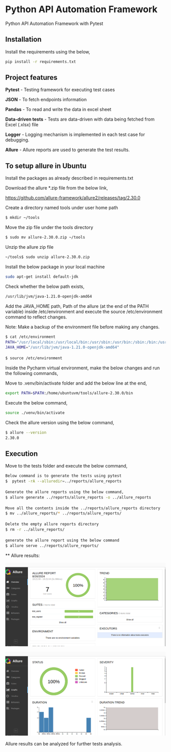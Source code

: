 # Python API Automation Framework

Python API Automation Framework with Pytest

## Installation

Install the requirements using the below,

```bash
pip install -r requirements.txt
```


## Project features

**Pytest** - Testing framework for executing test cases

**JSON** - To fetch endpoints information

**Pandas** - To read and write the data in excel sheet 

**Data-driven tests** - Tests are data-driven with data being fetched from Excel (.xlsx) file

**Logger** - Logging mechanism is implemented in each test case for debugging.

**Allure** - Allure reports are used to generate the test results.


## To setup allure in Ubuntu

Install the packages as already described in requirements.txt


Download the allure *.zip file from the below link,

https://github.com/allure-framework/allure2/releases/tag/2.30.0

Create a directory named tools under user home path

```bash
$ mkdir ~/tools
```

Move the zip file under the tools directory
```bash
$ sudo mv allure-2.30.0.zip ~/tools
```

Unzip the allure zip file
```bash
~/tools$ sudo unzip allure-2.30.0.zip
```

Install the below package in your local machine

```bash
sudo apt-get install default-jdk
```

Check whether the below path exists,

```bash
/usr/lib/jvm/java-1.21.0-openjdk-amd64
```

Add the JAVA_HOME path, Path of the allure (at the end of the PATH variable) inside /etc/environment and execute the source /etc/environment command to reflect changes.

Note: Make a backup of the environment file before making any changes.
```bash
$ cat /etc/environment
PATH="/usr/local/sbin:/usr/local/bin:/usr/sbin:/usr/bin:/sbin:/bin:/usr/games:/usr/local/games:/snap/bin:/home/ubuntuvm/tools/allure-2.30.0/bin"
JAVA_HOME="/usr/lib/jvm/java-1.21.0-openjdk-amd64"

$ source /etc/environment
```

Inside the Pycharm virtual environment, make the below changes and run the following commands,

Move to .venv/bin/activate folder and add the below line at the end,

```bash
export PATH=$PATH:/home/ubuntuvm/tools/allure-2.30.0/bin
```

Execute the below command,
```bash
source ./venv/bin/activate
```

Check the allure version using the below command,

```bash
$ allure --version
2.30.0
```

## Execution

Move to the tests folder and execute the below command,

```bash
Below command is to generate the tests using pytest
$  pytest -rA --alluredir=../reports/allure_reports

Generate the allure reports using the below command,
$ allure generate ../reports/allure_reports -o ../allure_reports

Move all the contents inside the ../reports/allure_reports directory
$ mv ../allure_reports/* ../reports/allure_reports/

Delete the empty allure reports directory
$ rm -r ../allure_reports/

generate the allure report using the below command
$ allure serve ../reports/allure_reports/
```

** Allure results:

![img.png](img.png)

![img_1.png](img_1.png)

Allure results can be analyzed for further tests analysis.